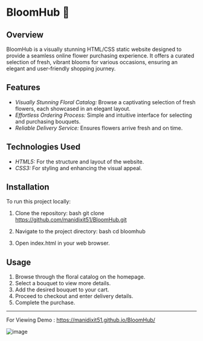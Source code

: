 # BloomHub 🌷

## Overview
BloomHub is a visually stunning HTML/CSS static website designed to provide a seamless online flower purchasing experience. It offers a curated selection of fresh, vibrant blooms for various occasions, ensuring an elegant and user-friendly shopping journey.

## Features
- *Visually Stunning Floral Catalog:* Browse a captivating selection of fresh flowers, each showcased in an elegant layout.
- *Effortless Ordering Process:* Simple and intuitive interface for selecting and purchasing bouquets.
- *Reliable Delivery Service:* Ensures flowers arrive fresh and on time.

## Technologies Used
- *HTML5:* For the structure and layout of the website.
- *CSS3:* For styling and enhancing the visual appeal.

## Installation
To run this project locally:
1. Clone the repository:
    bash
    git clone https://github.com/manidixit51/BloomHub.git
    
2. Navigate to the project directory:
    bash
    cd bloomhub
    
3. Open index.html in your web browser.

## Usage
1. Browse through the floral catalog on the homepage.
2. Select a bouquet to view more details.
3. Add the desired bouquet to your cart.
4. Proceed to checkout and enter delivery details.
5. Complete the purchase.


---

For Viewing Demo : https://manidixit51.github.io/BloomHub/
 
 ![image](https://github.com/manidixit51/BloomHub/assets/133573718/0e8582fd-3427-456b-ac0b-fcc1ec7a5fd0)

